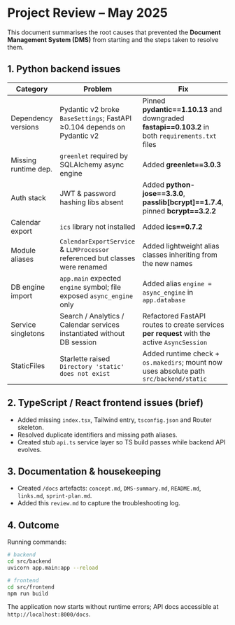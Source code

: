# Project Review – May 2025

This document summarises the root causes that prevented the **Document Management System (DMS)** from starting and the steps taken to resolve them.

## 1. Python backend issues

| Category | Problem | Fix |
|----------|---------|-----|
| Dependency versions | Pydantic v2 broke `BaseSettings`; FastAPI ≥0.104 depends on Pydantic v2 | Pinned **pydantic==1.10.13** and downgraded **fastapi==0.103.2** in both `requirements.txt` files |
| Missing runtime dep. | `greenlet` required by SQLAlchemy async engine | Added **greenlet==3.0.3** |
| Auth stack | JWT & password hashing libs absent | Added **python-jose==3.3.0**, **passlib[bcrypt]==1.7.4**, pinned **bcrypt==3.2.2** |
| Calendar export | `ics` library not installed | Added **ics==0.7.2** |
| Module aliases | `CalendarExportService` & `LLMProcessor` referenced but classes were renamed | Added lightweight alias classes inheriting from the new names |
| DB engine import | `app.main` expected `engine` symbol; file exposed `async_engine` only | Added alias `engine = async_engine` in `app.database` |
| Service singletons | Search / Analytics / Calendar services instantiated without DB session | Refactored FastAPI routes to create services **per request** with the active `AsyncSession` |
| StaticFiles | Starlette raised `Directory 'static' does not exist` | Added runtime check + `os.makedirs`; mount now uses absolute path `src/backend/static` |

## 2. TypeScript / React frontend issues (brief)

* Added missing `index.tsx`, Tailwind entry, `tsconfig.json` and Router skeleton.
* Resolved duplicate identifiers and missing path aliases.
* Created stub `api.ts` service layer so TS build passes while backend API evolves.

## 3. Documentation & housekeeping

* Created `/docs` artefacts: `concept.md`, `DMS-summary.md`, `README.md`, `links.md`, `sprint-plan.md`.
* Added this `review.md` to capture the troubleshooting log.

## 4. Outcome

Running commands:

```bash
# backend
cd src/backend
uvicorn app.main:app --reload

# frontend
cd src/frontend
npm run build
```

The application now starts without runtime errors; API docs accessible at `http://localhost:8000/docs`. 